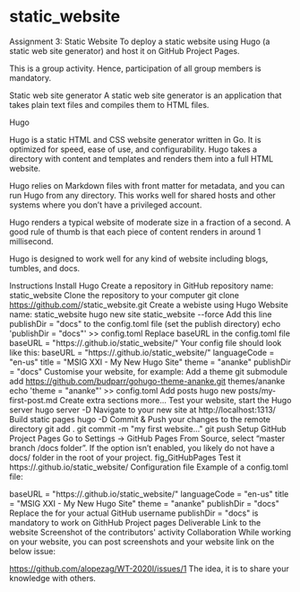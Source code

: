 # static_website

Assignment 3: Static Website
To deploy a static website using Hugo (a static web site generator) and host it on GitHub Project Pages.

This is a group activity. Hence, participation of all group members is mandatory.

Static web site generator
A static web site generator is an application that takes plain text files and compiles them to HTML files.

Hugo


Hugo is a static HTML and CSS website generator written in Go. It is optimized for speed, ease of use, and configurability. Hugo takes a directory with content and templates and renders them into a full HTML website.

Hugo relies on Markdown files with front matter for metadata, and you can run Hugo from any directory. This works well for shared hosts and other systems where you don’t have a privileged account.

Hugo renders a typical website of moderate size in a fraction of a second. A good rule of thumb is that each piece of content renders in around 1 millisecond.

Hugo is designed to work well for any kind of website including blogs, tumbles, and docs.

Instructions
Install Hugo
Create a repository in GitHub
repository name: static_website
Clone the repository to your computer
git clone https://github.com/<USERNAME>/static_website.git
Create a webiste using Hugo
Website name: static_website
hugo new site static_website --force
Add this line publishDir = "docs" to the config.toml file (set the publish directory)
echo 'publishDir = "docs"' >> config.toml
Replace baseURL in the config.toml file
baseURL = "https://<USERNAME>.github.io/static_website/"
Your config file should look like this:
 baseURL = "https://<USERNAME>.github.io/static_website/"
 languageCode = "en-us"
 title = "MSIG XXI - My New Hugo Site"
 theme = "ananke"
 publishDir = "docs"
Customise your website, for example:
Add a theme
git submodule add https://github.com/budparr/gohugo-theme-ananke.git themes/ananke
echo 'theme = "ananke"' >> config.toml
Add posts
hugo new posts/my-first-post.md
Create extra sections
more...
Test your website, start the Hugo server
hugo server -D
Navigate to your new site at http://localhost:1313/
Build static pages
hugo -D
Commit & Push your changes to the remote directory
git add .
git commit -m "my first website..."
git push
Setup GitHub Project Pages
Go to Settings → GitHub Pages
From Source, select “master branch /docs folder”. If the option isn’t enabled, you likely do not have a docs/ folder in the root of your project.
fig_GitHubPages
Test it
https://<USERNAME>.github.io/static_website/
Configuration file
Example of a config.toml file:

   baseURL = "https://<USERNAME>.github.io/static_website/"
   languageCode = "en-us"
   title = "MSIG XXI - My New Hugo Site"
   theme = "ananke"
   publishDir = "docs"
Replace the <USERNAME> for your actual GitHub username
publishDir = "docs" is mandatory to work on GithHub Project pages
Deliverable
Link to the website
Screenshot of the contributors' activity
Collaboration
While working on your website, you can post screenshots and your website link on the below issue:

https://github.com/alopezag/WT-2020I/issues/1
The idea, it is to share your knowledge with others.
